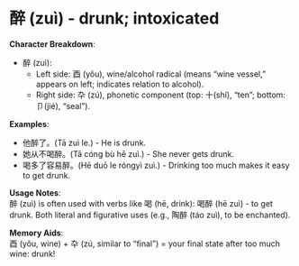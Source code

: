 # **醉 (zuì) - drunk; intoxicated**

**Character Breakdown**:  
- 醉 (zuì):
  - Left side: 酉 (yǒu), wine/alcohol radical (means “wine vessel,” appears on left; indicates relation to alcohol).
  - Right side: 卆 (zú), phonetic component (top: 十(shí), “ten”; bottom: 卩(jié), “seal”).

**Examples**:  
- 他醉了。(Tā zuì le.) - He is drunk.  
- 她从不喝醉。(Tā cóng bù hē zuì.) - She never gets drunk.  
- 喝多了容易醉。(Hē duō le róngyì zuì.) - Drinking too much makes it easy to get drunk.

**Usage Notes**:  
醉 (zuì) is often used with verbs like 喝 (hē, drink): 喝醉 (hē zuì) - to get drunk. Both literal and figurative uses (e.g., 陶醉 (táo zuì), to be enchanted).

**Memory Aids**:  
酉 (yǒu, wine) + 卆 (zú, similar to “final”) = your final state after too much wine: drunk!